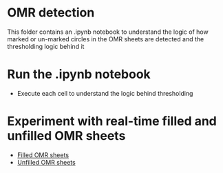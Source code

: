 # OMR detection
This folder contains an .ipynb notebook to understand the logic of how marked or un-marked circles in the OMR sheets are detected and the thresholding logic behind it 
# Run the .ipynb notebook
- Execute each cell to understand the logic behind thresholding

# Experiment with real-time filled and unfilled OMR sheets
- [Filled OMR sheets](https://github.com/Sunbird-Saral/Project-Saral/tree/main/models/v1.5/images/omr_filled)
- [Unfilled OMR sheets](https://github.com/Sunbird-Saral/Project-Saral/tree/main/models/v1.5/images/omr_unfilled)
